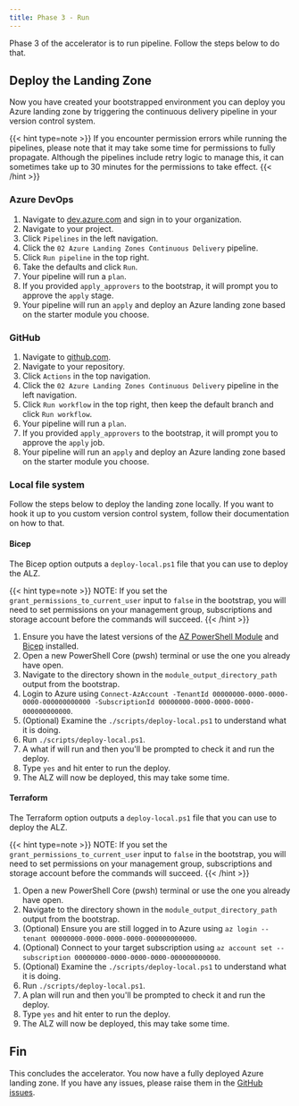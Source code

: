 ```yaml
---
title: Phase 3 - Run
---
```


Phase 3 of the accelerator is to run pipeline. Follow the steps below to do that.

## Deploy the Landing Zone

Now you have created your bootstrapped environment you can deploy you Azure landing zone by triggering the continuous delivery pipeline in your version control system.

{{< hint type=note >}}
If you encounter permission errors while running the pipelines, please note that it may take some time for permissions to fully propagate. Although the pipelines include retry logic to manage this, it can sometimes take up to 30 minutes for the permissions to take effect.
{{< /hint >}}

### Azure DevOps

1. Navigate to [dev.azure.com](https://dev.azure.com) and sign in to your organization.
1. Navigate to your project.
1. Click `Pipelines` in the left navigation.
1. Click the `02 Azure Landing Zones Continuous Delivery` pipeline.
1. Click `Run pipeline` in the top right.
1. Take the defaults and click `Run`.
1. Your pipeline will run a `plan`.
1. If you provided `apply_approvers` to the bootstrap, it will prompt you to approve the `apply` stage.
1. Your pipeline will run an `apply` and deploy an Azure landing zone based on the starter module you choose.

### GitHub

1. Navigate to [github.com](https://github.com).
1. Navigate to your repository.
1. Click `Actions` in the top navigation.
1. Click the `02 Azure Landing Zones Continuous Delivery` pipeline in the left navigation.
1. Click `Run workflow` in the top right, then keep the default branch and click `Run workflow`.
1. Your pipeline will run a `plan`.
1. If you provided `apply_approvers` to the bootstrap, it will prompt you to approve the `apply` job.
1. Your pipeline will run an `apply` and deploy an Azure landing zone based on the starter module you choose.

### Local file system

Follow the steps below to deploy the landing zone locally. If you want to hook it up to you custom version control system, follow their documentation on how to that.

#### Bicep

The Bicep option outputs a `deploy-local.ps1` file that you can use to deploy the ALZ.

{{< hint type=note >}}
NOTE: If you set the `grant_permissions_to_current_user` input to `false` in the bootstrap, you will need to set permissions on your management group, subscriptions and storage account before the commands will succeed.
{{< /hint >}}

1. Ensure you have the latest versions of the [AZ PowerShell Module](https://learn.microsoft.com/en-us/powershell/azure/install-azure-powershell) and [Bicep](https://learn.microsoft.com/en-us/azure/azure-resource-manager/bicep/install) installed.
1. Open a new PowerShell Core (pwsh) terminal or use the one you already have open.
1. Navigate to the directory shown in the `module_output_directory_path` output from the bootstrap.
1. Login to Azure using `Connect-AzAccount -TenantId 00000000-0000-0000-0000-000000000000 -SubscriptionId 00000000-0000-0000-0000-000000000000`.
1. (Optional) Examine the `./scripts/deploy-local.ps1` to understand what it is doing.
1. Run `./scripts/deploy-local.ps1`.
1. A what if will run and then you'll be prompted to check it and run the deploy.
1. Type `yes` and hit enter to run the deploy.
1. The ALZ will now be deployed, this may take some time.

#### Terraform

The Terraform option outputs a `deploy-local.ps1` file that you can use to deploy the ALZ.

{{< hint type=note >}}
NOTE: If you set the `grant_permissions_to_current_user` input to `false` in the bootstrap, you will need to set permissions on your management group, subscriptions and storage account before the commands will succeed.
{{< /hint >}}

1. Open a new PowerShell Core (pwsh) terminal or use the one you already have open.
1. Navigate to the directory shown in the `module_output_directory_path` output from the bootstrap.
1. (Optional) Ensure you are still logged in to Azure using `az login --tenant 00000000-0000-0000-0000-000000000000`.
1. (Optional) Connect to your target subscription using `az account set --subscription 00000000-0000-0000-0000-000000000000`.
1. (Optional) Examine the `./scripts/deploy-local.ps1` to understand what it is doing.
1. Run `./scripts/deploy-local.ps1`.
1. A plan will run and then you'll be prompted to check it and run the deploy.
1. Type `yes` and hit enter to run the deploy.
1. The ALZ will now be deployed, this may take some time.

## Fin

This concludes the accelerator. You now have a fully deployed Azure landing zone.
If you have any issues, please raise them in the [GitHub issues](https://github.com/Azure/ALZ-PowerShell-Module/issues).
